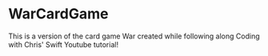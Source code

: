 # WarCardGame
This is a version of the card game War created while following along Coding with Chris' Swift Youtube tutorial!
